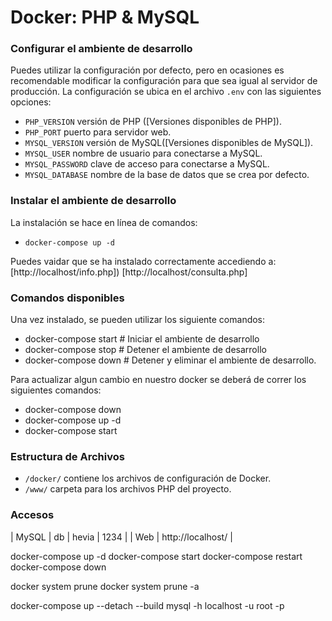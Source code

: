 # Docker: PHP & MySQL

### Configurar el ambiente de desarrollo

Puedes utilizar la configuración por defecto, pero en ocasiones es recomendable modificar la configuración para que sea igual al servidor de producción. La configuración se ubica en el archivo `.env` con las siguientes opciones:

* `PHP_VERSION` versión de PHP ([Versiones disponibles de PHP]).
* `PHP_PORT` puerto para servidor web.
* `MYSQL_VERSION` versión de MySQL([Versiones disponibles de MySQL]).
* `MYSQL_USER` nombre de usuario para conectarse a MySQL.
* `MYSQL_PASSWORD` clave de acceso para conectarse a MySQL.
* `MYSQL_DATABASE` nombre de la base de datos que se crea por defecto.


### Instalar el ambiente de desarrollo

La instalación se hace en línea de comandos:

* `docker-compose up -d`

Puedes vaidar que se ha instalado correctamente accediendo a: [http://localhost/info.php])
[http://localhost/consulta.php]


### Comandos disponibles

Una vez instalado, se pueden utilizar los siguiente comandos:

* docker-compose start    # Iniciar el ambiente de desarrollo
* docker-compose stop     # Detener el ambiente de desarrollo
* docker-compose down     # Detener y eliminar el ambiente de desarrollo.

Para actualizar algun cambio en nuestro docker se deberá de correr los siguientes comandos:

* docker-compose down
* docker-compose up -d
* docker-compose start

### Estructura de Archivos

* `/docker/` contiene los archivos de configuración de Docker.
* `/www/` carpeta para los archivos PHP del proyecto.


### Accesos

| MySQL | db | hevia | 1234 |
| Web   | http://localhost/ |

 docker-compose up -d
 docker-compose start
 docker-compose restart
 docker-compose down

 docker system prune
 docker system prune -a

 docker-compose up --detach --build
 mysql -h localhost -u root -p
